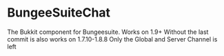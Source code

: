 # BungeeSuiteChat
The Bukkit component for Bungeesuite. 
Works on 1.9+
Without the last commit is also works on 1.7.10-1.8.8
Only the Global and Server Channel is left
